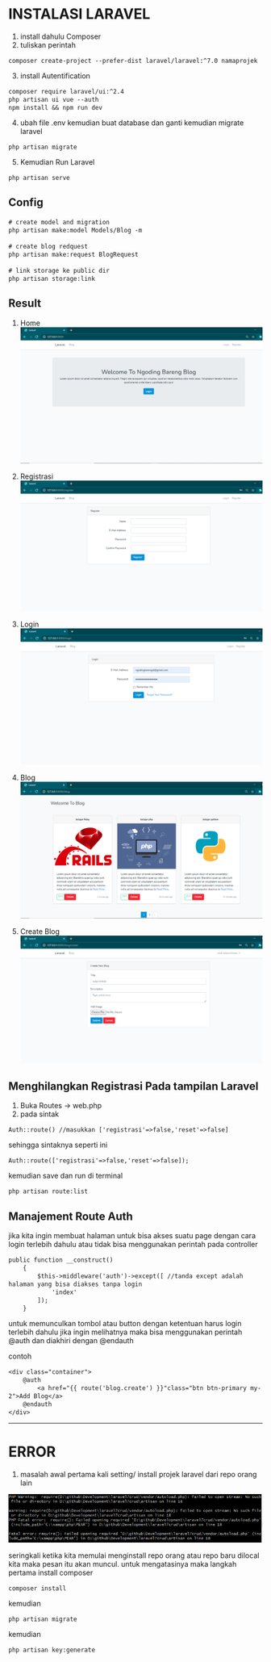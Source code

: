 # INSTALASI LARAVEL
1. install dahulu Composer
2.  tuliskan perintah 
```
composer create-project --prefer-dist laravel/laravel:^7.0 namaprojek
```
3. install Autentification
```
composer require laravel/ui:^2.4
php artisan ui vue --auth
npm install && npm run dev

```
4. ubah file .env kemudian buat database dan ganti kemudian migrate laravel
```
php artisan migrate
```
5. Kemudian Run Laravel
```
php artisan serve 
```

## Config
```
# create model and migration
php artisan make:model Models/Blog -m

# create blog redquest
php artisan make:request BlogRequest

# link storage ke public dir
php artisan storage:link

```

## Result
1. Home
![Create-Form](https://github.com/rasdi28/Development/blob/master/laravel7crud/public/img/home.png )


2. Registrasi
![Registrasi](https://github.com/rasdi28/Development/blob/master/laravel7crud/public/img/registrasi.png )

3. Login
![login](https://github.com/rasdi28/Development/blob/master/laravel7crud/public/img/login.png)

4. Blog
![Blog](https://github.com/rasdi28/Development/blob/master/laravel7crud/public/img/blog.png)

5. Create Blog
![Create](https://github.com/rasdi28/Development/blob/master/laravel7crud/public/img/create.png)

## Menghilangkan Registrasi Pada tampilan Laravel
1. Buka Routes -> web.php
2. pada sintak 
```
Auth::route() //masukkan ['registrasi'=>false,'reset'=>false]
```
sehingga sintaknya seperti ini 
```
Auth::route(['registrasi'=>false,'reset'=>false]);
```
kemudian save dan run di terminal

```
php artisan route:list
```

## Manajement Route Auth

jika kita ingin membuat halaman untuk bisa akses suatu page dengan cara login terlebih dahulu atau tidak bisa menggunakan perintah pada controller

```
public function __construct()
    {
        $this->middleware('auth')->except([ //tanda except adalah halaman yang bisa diakses tanpa login
            'index'
        ]);
    }

```

untuk memunculkan tombol atau button dengan ketentuan harus login terlebih dahulu jika ingin melihatnya maka bisa menggunakan perintah @auth dan diakhiri dengan @endauth

contoh

```
<div class="container">
    @auth 
        <a href="{{ route('blog.create') }}"class="btn btn-primary my-2">Add Blog</a>
    @endauth
</div>

```



___
# ERROR


1. masalah awal pertama kali setting/ install projek laravel dari repo orang lain

![error](https://github.com/rasdi28/Development/blob/master/Documentation/img/img1.PNG)

seringkali ketika kita memulai menginstall repo orang atau repo baru dilocal kita maka pesan itu akan muncul. untuk mengatasinya maka langkah pertama install composer
```
composer install
```
kemudian

```
php artisan migrate

```

kemudian
```
php artisan key:generate
```